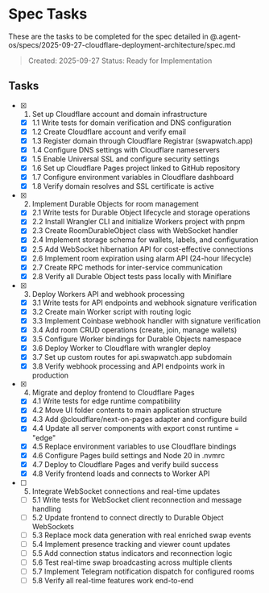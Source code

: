 # Spec Tasks

These are the tasks to be completed for the spec detailed in @.agent-os/specs/2025-09-27-cloudflare-deployment-architecture/spec.md

> Created: 2025-09-27
> Status: Ready for Implementation

## Tasks

- [x] 1. Set up Cloudflare account and domain infrastructure
  - [x] 1.1 Write tests for domain verification and DNS configuration
  - [x] 1.2 Create Cloudflare account and verify email
  - [x] 1.3 Register domain through Cloudflare Registrar (swapwatch.app)
  - [x] 1.4 Configure DNS settings with Cloudflare nameservers
  - [x] 1.5 Enable Universal SSL and configure security settings
  - [x] 1.6 Set up Cloudflare Pages project linked to GitHub repository
  - [x] 1.7 Configure environment variables in Cloudflare dashboard
  - [x] 1.8 Verify domain resolves and SSL certificate is active

- [x] 2. Implement Durable Objects for room management
  - [x] 2.1 Write tests for Durable Object lifecycle and storage operations
  - [x] 2.2 Install Wrangler CLI and initialize Workers project with pnpm
  - [x] 2.3 Create RoomDurableObject class with WebSocket handler
  - [x] 2.4 Implement storage schema for wallets, labels, and configuration
  - [x] 2.5 Add WebSocket hibernation API for cost-effective connections
  - [x] 2.6 Implement room expiration using alarm API (24-hour lifecycle)
  - [x] 2.7 Create RPC methods for inter-service communication
  - [x] 2.8 Verify all Durable Object tests pass locally with Miniflare

- [x] 3. Deploy Workers API and webhook processing
  - [x] 3.1 Write tests for API endpoints and webhook signature verification
  - [x] 3.2 Create main Worker script with routing logic
  - [x] 3.3 Implement Coinbase webhook handler with signature verification
  - [x] 3.4 Add room CRUD operations (create, join, manage wallets)
  - [x] 3.5 Configure Worker bindings for Durable Objects namespace
  - [x] 3.6 Deploy Worker to Cloudflare with wrangler deploy
  - [x] 3.7 Set up custom routes for api.swapwatch.app subdomain
  - [x] 3.8 Verify webhook processing and API endpoints work in production

- [x] 4. Migrate and deploy frontend to Cloudflare Pages
  - [x] 4.1 Write tests for edge runtime compatibility
  - [x] 4.2 Move UI folder contents to main application structure
  - [x] 4.3 Add @cloudflare/next-on-pages adapter and configure build
  - [x] 4.4 Update all server components with export const runtime = "edge"
  - [x] 4.5 Replace environment variables to use Cloudflare bindings
  - [x] 4.6 Configure Pages build settings and Node 20 in .nvmrc
  - [x] 4.7 Deploy to Cloudflare Pages and verify build success
  - [x] 4.8 Verify frontend loads and connects to Worker API

- [ ] 5. Integrate WebSocket connections and real-time updates
  - [ ] 5.1 Write tests for WebSocket client reconnection and message handling
  - [ ] 5.2 Update frontend to connect directly to Durable Object WebSockets
  - [ ] 5.3 Replace mock data generation with real enriched swap events
  - [ ] 5.4 Implement presence tracking and viewer count updates
  - [ ] 5.5 Add connection status indicators and reconnection logic
  - [ ] 5.6 Test real-time swap broadcasting across multiple clients
  - [ ] 5.7 Implement Telegram notification dispatch for configured rooms
  - [ ] 5.8 Verify all real-time features work end-to-end